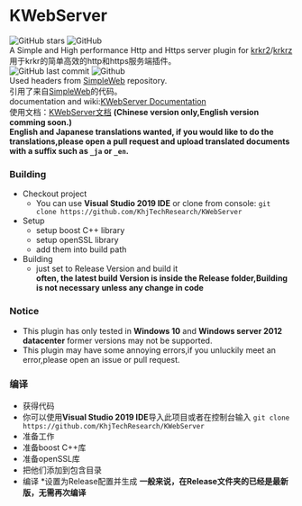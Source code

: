 # KWebServer  
![GitHub stars](https://img.shields.io/github/stars/khjtechresearch/kwebserver?style=plastic)
![GitHub](https://img.shields.io/github/license/khjtechresearch/KWebServer)  
A Simple and High performance Http and Https server plugin for [krkr2](https://github.com/krkrz/krkrz)/[krkrz](https://github.com/krkrz/krkrz)  
用于krkr的简单高效的http和https服务端插件。  
![GitHub last commit](https://img.shields.io/github/last-commit/khjtechresearch/kwebserver)
![Github](https://img.shields.io/github/downloads-pre/KhjTechResearch/KWebServer/latest/total)  
Used headers from [SimpleWeb](https://github.com/eidheim/Simple-Web-Server) repository.  
引用了来自[SimpleWeb](https://github.com/eidheim/Simple-Web-Server)的代码。  
documentation and wiki:[KWebServer Documentation](https://khjtechresearch.github.io/KWebServer/)  
使用文档：[KWebServer文档](https://khjtechresearch.github.io/KWebServer/)
**(Chinese version only,English version comming soon.)**  
**English and Japanese translations wanted, if you would like to do the translations,please open a pull request and upload translated documents with a suffix such as `_ja` or `_en`.**
### Building
* Checkout project
  * You can use **Visual Studio 2019 IDE** or clone from console:
  `git clone https://github.com/KhjTechResearch/KWebServer`
* Setup
  * setup boost C++ library
  * setup openSSL library
  * add them into build path
* Building
  * just set to Release Version and build it  
**often, the latest build Version is inside the Release folder,Building is not necessary unless any change in code**  
### Notice
* This plugin has only tested in __Windows 10__ and __Windows server 2012 datacenter__ former versions may not be supported.  
* This plugin may have some annoying errors,if you unluckily meet an error,please open an issue or pull request.
### 编译
* 获得代码
 * 你可以使用**Visual Studio 2019 IDE**导入此项目或者在控制台输入
 `git clone https://github.com/KhjTechResearch/KWebServer`
* 准备工作
 * 准备boost C++库
 * 准备openSSL库
 * 把他们添加到包含目录
* 编译
 *设置为Release配置并生成
 **一般来说，在Release文件夹的已经是最新版，无需再次编译**
